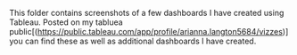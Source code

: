 This folder contains screenshots of a few dashboards I have created using Tableau. Posted on my tabluea public[(https://public.tableau.com/app/profile/arianna.langton5684/vizzes)] you can find these as well as additional dashboards I have created.
